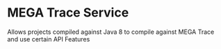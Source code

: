 # MEGA Trace Service

Allows projects compiled against Java 8 to compile against MEGA Trace and use certain API Features
